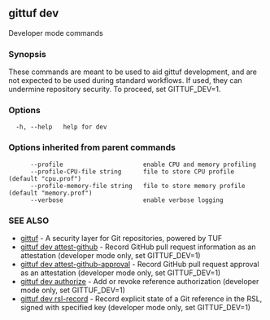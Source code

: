 ## gittuf dev

Developer mode commands

### Synopsis

These commands are meant to be used to aid gittuf development, and are not expected to be used during standard workflows. If used, they can undermine repository security. To proceed, set GITTUF_DEV=1.

### Options

```
  -h, --help   help for dev
```

### Options inherited from parent commands

```
      --profile                      enable CPU and memory profiling
      --profile-CPU-file string      file to store CPU profile (default "cpu.prof")
      --profile-memory-file string   file to store memory profile (default "memory.prof")
      --verbose                      enable verbose logging
```

### SEE ALSO

* [gittuf](gittuf.md)	 - A security layer for Git repositories, powered by TUF
* [gittuf dev attest-github](gittuf_dev_attest-github.md)	 - Record GitHub pull request information as an attestation (developer mode only, set GITTUF_DEV=1)
* [gittuf dev attest-github-approval](gittuf_dev_attest-github-approval.md)	 - Record GitHub pull request approval as an attestation (developer mode only, set GITTUF_DEV=1)
* [gittuf dev authorize](gittuf_dev_authorize.md)	 - Add or revoke reference authorization (developer mode only, set GITTUF_DEV=1)
* [gittuf dev rsl-record](gittuf_dev_rsl-record.md)	 - Record explicit state of a Git reference in the RSL, signed with specified key (developer mode only, set GITTUF_DEV=1)

